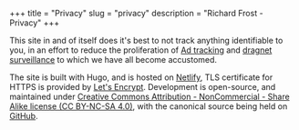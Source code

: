 +++
title = "Privacy"
slug = "privacy"
description = "Richard Frost - Privacy"
+++

This site in and of itself does it's best to not track anything identifiable to you, in an effort to reduce the proliferation of [Ad tracking](https://en.wikipedia.org/wiki/Ad_tracking) and [dragnet surveillance](<https://en.wikipedia.org/wiki/Global_surveillance_disclosures_(2013%E2%80%93present)>) to which we have all become accustomed.
 
The site is built with Hugo, and is hosted on [Netlify](https://www.netlify.com/), TLS certificate for HTTPS is provided by [Let's Encrypt](https://letsencrypt.org/). Development is open-source, and maintained under [Creative Commons Attribution - NonCommercial - Share Alike license (CC BY-NC-SA 4.0)](http://creativecommons.org/licenses/by-nc-sa/4.0/), with the canonical source being held on [GitHub](https://github.com/rdfrost/rfrost-xyz).
